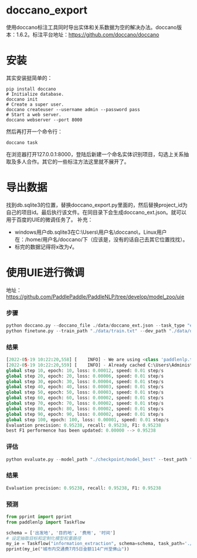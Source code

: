 # doccano_export
使用doccano标注工具同时导出实体和关系数据为空的解决办法。doccano版本：1.6.2。标注平台地址：https://github.com/doccano/doccano

# 安装
其实安装挺简单的：
```shell
pip install doccano
# Initialize database.
doccano init
# Create a super user.
doccano createuser --username admin --password pass
# Start a web server.
doccano webserver --port 8000
```
然后再打开一个命令行：
```shell
doccano task
```
在浏览器打开127.0.0.1:8000，登陆后新建一个命名实体识别项目，勾选上关系抽取及多人合作。其它的一些标注方法这里就不展开了。

# 导出数据
找到db.sqlite3的位置，替换doccano_export.py里面的，然后替换project_id为自己的项目id。最后执行该文件。在同目录下会生成doccano_ext.json。就可以用于百度的UIE的微调任务了。
补充：
- windows用户db.sqlite3在C:\Users\用户名\doccano\，Linux用户在：/home/用户名/doccano/下（应该是，没有的话自己去其它位置找找）。
- 标完的数据记得将x改为√。

# 使用UIE进行微调
地址：https://github.com/PaddlePaddle/PaddleNLP/tree/develop/model_zoo/uie
### 步骤
```python
python doccano.py --doccano_file ./data/doccano_ext.json --task_type "ext" --save_dir ./data --splits 0.1 0.9 0
python finetune.py --train_path "./data/train.txt" --dev_path "./data/dev.txt" --save_dir "./checkpoint" --learning_rate 1e-5 --batch_size 16 --max_seq_len 512 --num_epochs 100 --model "uie-base" --seed 1000 --logging_steps 10 --valid_steps 100 --device "cpu"
```
### 结果
```python
[2022-05-19 10:22:20,558] [    INFO] - We are using <class 'paddlenlp.transformers.ernie.tokenizer.ErnieTokenizer'> to load 'ernie-3.0-base-zh'.
[2022-05-19 10:22:20,559] [    INFO] - Already cached C:\Users\Administrator\.paddlenlp\models\ernie-3.0-base-zh\ernie_3.0_base_zh_vocab.txt
global step 10, epoch: 10, loss: 0.00012, speed: 0.01 step/s
global step 20, epoch: 20, loss: 0.00006, speed: 0.01 step/s
global step 30, epoch: 30, loss: 0.00004, speed: 0.01 step/s
global step 40, epoch: 40, loss: 0.00003, speed: 0.01 step/s
global step 50, epoch: 50, loss: 0.00003, speed: 0.01 step/s
global step 60, epoch: 60, loss: 0.00002, speed: 0.01 step/s
global step 70, epoch: 70, loss: 0.00002, speed: 0.01 step/s
global step 80, epoch: 80, loss: 0.00002, speed: 0.01 step/s
global step 90, epoch: 90, loss: 0.00002, speed: 0.01 step/s
global step 100, epoch: 100, loss: 0.00001, speed: 0.01 step/s
Evaluation precision: 0.95238, recall: 0.95238, F1: 0.95238
best F1 performence has been updated: 0.00000 --> 0.95238
```
### 评估
```python
python evaluate.py --model_path "./checkpoint/model_best" --test_path "./data/dev.txt"  --batch_size 16 --max_seq_len 512
```
### 结果
```python
Evaluation precision: 0.95238, recall: 0.95238, F1: 0.95238
```
### 预测
```python
from pprint import pprint
from paddlenlp import Taskflow

schema = ['出发地', '目的地', '费用', '时间']
# 设定抽取目标和定制化模型权重路径
my_ie = Taskflow("information_extraction", schema=schema, task_path='./checkpoint/model_best')
pprint(my_ie("城市内交通费7月5日金额114广州至佛山"))
```
